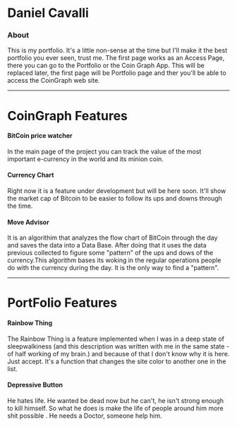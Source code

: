 # Daniel Cavalli
<b><h3>About</h3></b>
This is my portfolio. It's a little non-sense at the time but I'll make it the best portfolio you ever seen, trust me. The first page works as an Access Page, there you can go to the Portfolio or the Coin Graph App. This will be replaced later, the first page will be Portfolio page and ther you'll be able to access the CoinGraph web site.
__________
<b><h1>CoinGraph Features</h1></b> 

<b><h4>BitCoin price watcher</h4></b>
In the main page of the project you can track the value of the most important e-currency in the world and its minion coin.

<b><h4>Currency Chart</h4></b>
Right now it is a feature under development but will be here soon. It'll show the market cap of Bitcoin to be easier to follow its ups and downs through the time.

<b><h4>Move Advisor</h4></b>
It is an algorithim that analyzes the flow chart of BitCoin through the day and saves the data into a Data Base. After doing that it uses the data previous collected to figure some "pattern" of the ups and dows of the currency.This algorithm bases its woking in the regular operations people do with the currency during the day. It is the only way to find a "pattern".

__________

<b><h1>PortFolio Features</h1></b> 

<b><h4>Rainbow Thing</h4></b>
 The Rainbow Thing is a feature implemented when I was in a deep  state of sleepwalkiness (and this description was written with me in the same state - of half working of my brain.) and because of that I don't know why it is here. Just accept. It's a function that changes the site color to another one in the list.

<b><h4>Depressive Button</h4></b>
 He hates life. He wanted be dead now but he can't, he isn't strong enough to kill himself. So what he does is make the life of people around him more shit possible . He needs a Doctor, someone help him.





